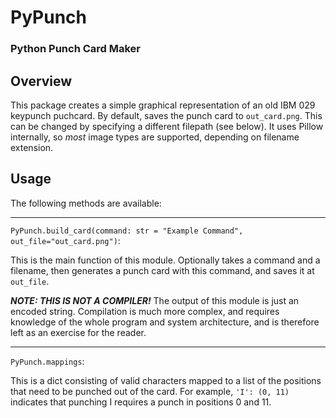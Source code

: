 # PyPunch
### Python Punch Card Maker

## Overview
This package creates a simple graphical representation of an old IBM 029 keypunch puchcard.
By default, saves the punch card to `out_card.png`. This can be changed by specifying a different
filepath (see below). It uses Pillow internally, so _most_ image types are supported, depending on
filename extension.


## Usage
The following methods are available: 
<hr>

`PyPunch.build_card(command: str = "Example Command", out_file="out_card.png")`:

This is the main function of this module. Optionally takes a command and a filename, then generates
a punch card with this command, and saves it at `out_file`. 

***NOTE: THIS IS NOT A COMPILER!***
The output of this module is just an encoded string. Compilation is much more complex, and requires
knowledge of the whole program and system architecture, and is therefore left as an exercise for the
reader.
<hr>

`PyPunch.mappings`:

This is a dict consisting of valid characters mapped to a list of the positions that need to be punched 
out of the card. For example, `'I': (0, 11)` indicates that punching I requires a punch in positions 0 
and 11. 
